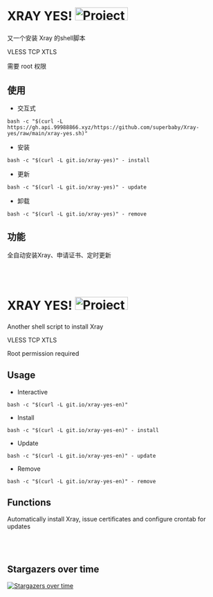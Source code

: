# XRAY YES! <img src="https://raw.githubusercontent.com/jiuqi9997/Xray-yes/main/project_xray.jpg" alt="Project_Xray" width="122" height="30" align="bottom" />
###
又一个安装 Xray 的shell脚本

VLESS TCP XTLS

需要 root 权限

## 使用
- 交互式
```
bash -c "$(curl -L https://gh.api.99988866.xyz/https://github.com/superbaby/Xray-yes/raw/main/xray-yes.sh)"
```

- 安装
```
bash -c "$(curl -L git.io/xray-yes)" - install
```

- 更新
```
bash -c "$(curl -L git.io/xray-yes)" - update
```

- 卸载
```
bash -c "$(curl -L git.io/xray-yes)" - remove
```

## 功能
全自动安装Xray、申请证书、定时更新

<br />

<br />

# XRAY YES! <img src="https://raw.githubusercontent.com/jiuqi9997/Xray-yes/main/project_xray.jpg" alt="Project_Xray" width="122" height="30" align="bottom" />
###
Another shell script to install Xray

VLESS TCP XTLS

Root permission required

## Usage
- Interactive
```
bash -c "$(curl -L git.io/xray-yes-en)"
```

- Install
```
bash -c "$(curl -L git.io/xray-yes-en)" - install
```

- Update
```
bash -c "$(curl -L git.io/xray-yes-en)" - update
```

- Remove
```
bash -c "$(curl -L git.io/xray-yes-en)" - remove
```

## Functions
Automatically install Xray, issue certificates and configure crontab for updates

<br />

<br />

## Stargazers over time

[![Stargazers over time](https://starchart.cc/jiuqi9997/Xray-yes.svg)](https://starchart.cc/jiuqi9997/Xray-yes)
